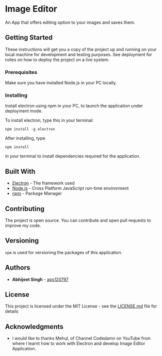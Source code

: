 # Image Editor

An App that offers editing option to your images and saves them.

## Getting Started

These instructions will get you a copy of the project up and running on your local machine for development and testing purposes. See deployment for notes on how to deploy the project on a live system.

### Prerequisites

Make sure you have installed Node.js in your PC locally.

### Installing

Install electron using npm in your PC, to launch the application under deployment mode.

To install electron, type this in your terminal:
```
npm install -g electron
```

After installing, type

```
npm install 
```
in your terminal to install dependencies required for the application.

## Built With

* [Electron](https://electron.atom.io/) - The framework used
* [Node.js](https://nodejs.org/en/) - Cross Platform JavaScript run-time environment
* [npm](https://www.npmjs.com/) - Package Manager

## Contributing

The project is open source. You can contribute and open pull requests to improve my code.

## Versioning

```npm``` is used for versioning the packages of this application.

## Authors

* **Abhijeet Singh** - [aps120797](https://github.com/aps120797)

## License

This project is licensed under the MIT License - see the [LICENSE.md](LICENSE.md) file for details

## Acknowledgments

* I would like to thanks Mehul, of Channel Codedamn on YouTube from where I learnt how to work with Electron and develop Image Editor Application.
